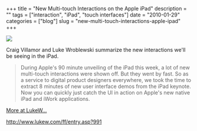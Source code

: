 +++
title = "New Multi-touch Interactions on the Apple iPad"
description = ""
tags = ["interaction", "iPad", "touch interfaces"]
date = "2010-01-29"
categories = ["blog"]
slug = "new-multi-touch-interactions-apple-ipad"
+++



  <div class="notebook-screenshot"><a href="http://www.lukew.com/ff/entry.asp?991"><img id='bluga-thumbnail-2292' class='bluga-thumbnail large' src='http://media.konigi.com/bluga/
wt4b630611958c1_large.jpg'/></a></div><p>Craig Villamor and Luke Wroblewski summarize the new interactions we'll be seeing in the iPad.</p>

<p><blockquote>During Apple's 90 minute unveiling of the iPad this week, a lot of new multi-touch interactions were shown off. But they went by fast. So as a service to digital product designers everywhere, we took the time to extract 8 minutes of new user interface demos from the iPad keynote. Now you can quickly just catch the UI in action on Apple's new native iPad and iWork applications.</blockquote></p>

<p><a href="http://www.lukew.com/ff/entry.asp?991">More at LukeW...</a></p>

    
  <a href="http://www.lukew.com/ff/entry.asp?991">http://www.lukew.com/ff/entry.asp?991</a>
